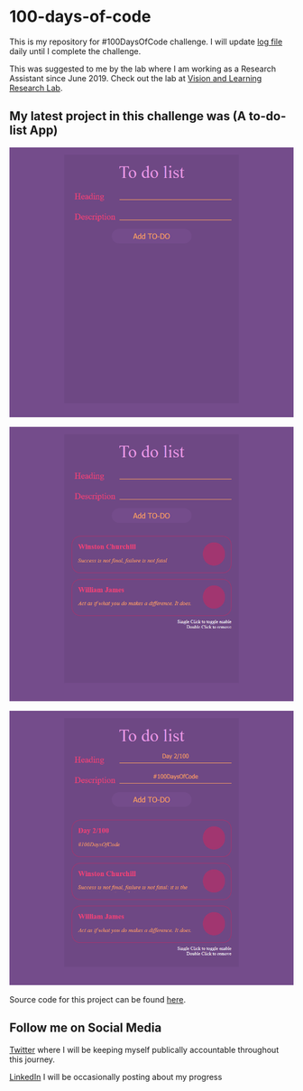 # 100-days-of-code
 This is my repository for #100DaysOfCode challenge. I will update [log file](log.md) daily until I complete the challenge. 
 
 This was suggested to me by the lab where I am working as a Research Assistant since June 2019. Check out the lab at [Vision and Learning Research Lab](http://vision-learning.media-tics.net/).

## My latest project in this challenge was (A to-do-list App)

 ![to-do-list-app-image01](images/Day002/to-do-list-1.png)

 ![to-do-list-app-image02](images/Day002/to-do-list-2.png)

 ![to-do-list-app-image03](images/Day002/to-do-list-3.png)
 
 Source code for this project can be found [here](code/Day002-ToDoListApp/).


## Follow me on Social Media

 [Twitter](https://twitter.com/Shaykhiyan) where I will be keeping myself publically accountable throughout this journey.

 [LinkedIn](https://www.linkedin.com/in/its-abdullah-aslam/) I will be occasionally posting about my progress
